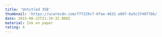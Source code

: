 ```yaml
---
title: 'Untitled 358'
thumbnail: 'https://ucarecdn.com/f77229c7-6fae-4632-a607-6a5c3748f7bb/'
date: 2015-06-22T21:34:32.000Z
material: Ink on paper
rating: 4
---
```

